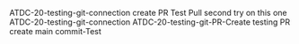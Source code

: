ATDC-20-testing-git-connection
create PR
Test Pull
second try on this one
ATDC-20-testing-git-connection
ATDC-20-testing-git-PR-Create
testing PR create
main
commit-Test
